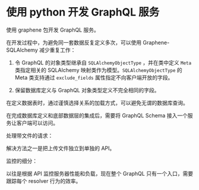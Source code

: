 # 使用 python 开发 GraphQL 服务

使用 graphene 包开发 GraphQL 服务。

在开发过程中，为避免同一套数据反复定义多次，可以使用 Graphene-SQLAlchemy 减少重复工作：

1. 令 GraphQL 的对象类型继承自 `SQLAlchemyObjectType` ，并在类中定义 `Meta` 类指定相关的 SQLAlchemy 映射类作为模型。`SQLAlchemyObjectType` 的 Meta 类支持通过 `exclude_fields` 属性指定不向客户端开放的字段。

2. 保留数据库定义与 GraphQL 对象类型定义不完全相同的字段。

在定义数据表时，通过谨慎选择关系的加载方式，可以避免无谓的数据库查询。

在完成数据库定义和底部数据层的集成后，需要将 GraphQL Schema 接入一个服务让客户端可以访问。

处理带文件的请求：

解决方法之一是把上传文件独立到单独的 API。

监控的细分：

以往是根据 API 监控服务器性能和负载，现在整个 GraphQL 只有一个入口，需要跟踪每个 resolver 行为的效率。

